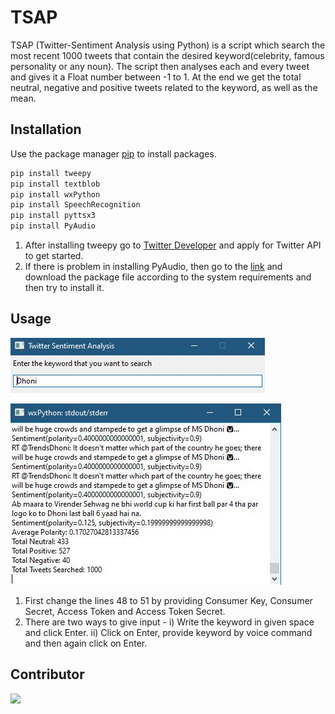 # TSAP

TSAP (Twitter-Sentiment Analysis using Python) is a script which search the most recent 1000 tweets that contain the desired keyword(celebrity, famous personality or any noun). The script then analyses each and every tweet and gives it a Float number between -1 to 1. At the end we get the total neutral, negative and positive tweets related to the keyword, as well as the mean.

## Installation

Use the package manager [pip](https://pip.pypa.io/en/stable/) to install packages.

```bash
pip install tweepy
pip install textblob
pip install wxPython
pip install SpeechRecognition
pip install pyttsx3
pip install PyAudio
```
1. After installing tweepy go to [Twitter Developer](https://developer.twitter.com/en) and apply for Twitter API to get started.
2. If there is problem in installing PyAudio, then go to the [link](https://www.lfd.uci.edu/~gohlke/pythonlibs/) and download the package file according to the system requirements and then try to install it.

## Usage

![](/TSAPInput.JPG)

![](/TSAPOutput.JPG)

1. First change the lines 48 to 51 by providing Consumer Key, Consumer Secret, Access Token and Access Token Secret.
2. There are two ways to give input - i) Write the keyword in given space and click Enter. ii) Click on Enter, provide keyword by voice command and then again click on Enter.

## Contributor

<a href="https://github.com/alankarartist/TSAP/graphs/contributors">
    <img src="https://contrib.rocks/image?repo=alankarartist/TSAP" />
</a>
